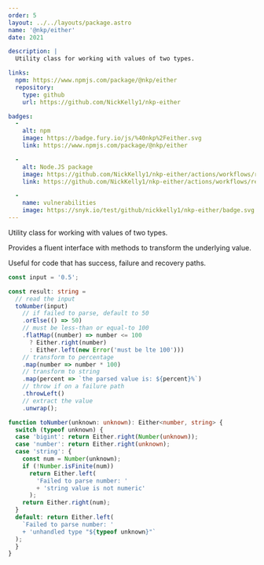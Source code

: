 ```yaml
---
order: 5
layout: ../../layouts/package.astro
name: '@nkp/either'
date: 2021

description: |
  Utility class for working with values of two types.

links:
  npm: https://www.npmjs.com/package/@nkp/either
  repository:
    type: github
    url: https://github.com/NickKelly1/nkp-either

badges:
  -
    alt: npm
    image: https://badge.fury.io/js/%40nkp%2Feither.svg
    link: https://www.npmjs.com/package/@nkp/either

  -
    alt: Node.JS package
    image: https://github.com/NickKelly1/nkp-either/actions/workflows/release.yml/badge.svg
    link: https://github.com/NickKelly1/nkp-either/actions/workflows/release.yml

  -
    name: vulnerabilities
    image: https://snyk.io/test/github/nickkelly1/nkp-either/badge.svg
---
```


Utility class for working with values of two types.

Provides a fluent interface with methods to transform the underlying value.

Useful for code that has success, failure and recovery paths.

```ts
const input = '0.5';

const result: string =
  // read the input
  toNumber(input)
    // if failed to parse, default to 50
    .orElse(() => 50)
    // must be less-than or equal-to 100
    .flatMap((number) => number <= 100
      ? Either.right(number)
      : Either.left(new Error('must be lte 100')))
    // transform to percentage
    .map(number => number * 100)
    // transform to string
    .map(percent => `the parsed value is: ${percent}%`)
    // throw if on a failure path
    .throwLeft()
    // extract the value
    .unwrap();

function toNumber(unknown: unknown): Either<number, string> {
  switch (typeof unknown) {
  case 'bigint': return Either.right(Number(unknown));
  case 'number': return Either.right(unknown);
  case 'string': {
    const num = Number(unknown);
    if (!Number.isFinite(num))
      return Either.left(
        'Failed to parse number: '
        + 'string value is not numeric'
      );
    return Either.right(num);
  }
  default: return Either.left(
    `Failed to parse number: '
    + 'unhandled type "${typeof unknown}"`
  );
  }
}
```
